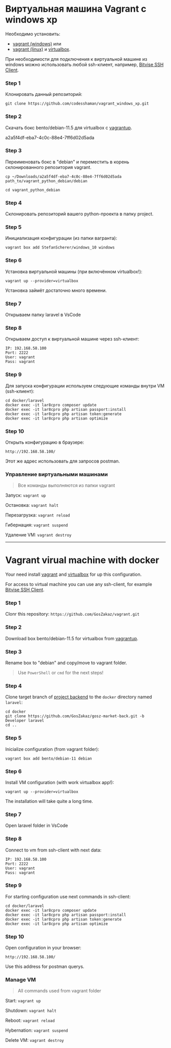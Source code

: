 # Виртуальная машина Vagrant c windows xp

Необходимо установить:
- [vagrant (windows)](https://cloud.mail.ru/public/Vvjh/TyWnCn8h9 "vagrant") 
или
- [vagrant (linux)](https://github.com/hashicorp/vagrant-installers/releases/tag/v2.3.4.dev%2Bmain "vagrant") 
и [virtualbox](https://www.virtualbox.org/ "virtualbox").

При необходимости для подключения к виртуальной машине из windows можно использовать любой ssh-клиент, например, [Bitvise SSH Client](https://www.bitvise.com/ssh-client-download "Bitvise").

### Step 1

Клонировать данный репозиторий:

``git clone https://github.com/codesshaman/vagrant_windows_xp.git``

### Step 2

Скачать бокс bento/debian-11.5 для virtualbox с [vagrantup](https://app.vagrantup.com/voidead/boxes/win-xp-sp1 "vagrantup").

a2a5f4df-eba7-4c0c-88e4-7ff6d02d5ada

### Step 3

Переименовать бокс в "debian" и переместить в корень склонированного репозитория vagrant.

``cp ~/Downloads/a2a5f4df-eba7-4c0c-88e4-7ff6d02d5ada path_to/vagrant_python_debian/debian``

``cd vagrant_python_debian``

### Step 4

Склонировать репозиторий вашего python-проекта в папку project.

### Step 5

Инициализация конфигурации (из папки вагранта):

``vagrant box add StefanScherer/windows_10 windows``

### Step 6

Установка виртуальной машины (при включённом virtualbox!):

``vagrant up --provider=virtualbox``

Установка займёт достаточно много времени.

### Step 7

Открываем папку laravel в VsCode

### Step 8

Открываем доступ к виртуальной машине через ssh-клиент:

```
IP: 192.168.58.100
Port: 2222
User: vagrant
Pass: vagrant
```

### Step 9

Для запуска конфигурации используем следующие команды внутри VM (ssh-клиент):

```
cd docker/laravel
docker exec -it lar8cpro composer update
docker exec -it lar8cpro php artisan passport:install
docker exec -it lar8cpro php artisan token:generate
docker exec -it lar8cpro php artisan optimize
```

### Step 10

Открыть конфигурацию в браузере:

``http://192.168.58.100/``

Этот же адрес использовать для запросов postman.

### Управление виртуальными машинами

> Все команды выполняются из папки vagrant

Запуск: ``vagrant up``

Остановка: ``vagrant halt``

Перезагрузка: ``vagrant reload``

Гибернация: ``vagrant suspend``

Удаление VM: ``vagrant destroy``

***

# Vagrant virual machine with docker

Your need install [vagrant](https://cloud.mail.ru/public/Vvjh/TyWnCn8h9 "vagrant") and [virtualbox](https://www.virtualbox.org/ "virtualbox") for up this configuration.

For access to virtual machine you can use any ssh-client, for example [Bitvise SSH Client](https://www.bitvise.com/ssh-client-download "Bitvise").

### Step 1

Clonr this repository: ``https://github.com/GosZakaz/vagrant.git``

### Step 2

Download box bento/debian-11.5 for virtualbox from [vagrantup](https://app.vagrantup.com/bento/boxes/debian-11.5 "vagrantup").

### Step 3

Rename box to "debian" and copy/move to vagrant folder.

> Use ``PowerShell`` or ``cmd`` for the next steps!

### Step 4

Clone target branch of [project backend](https://github.com/GosZakaz/gosz-market-back "back") to the ``docker`` directory named ``laravel``:

```
cd docker
git clone https://github.com/GosZakaz/gosz-market-back.git -b Developer laravel
cd ..
```

### Step 5

Inicialize configuration (from vagrant folder):

``vagrant box add bento/debian-11 debian``

### Step 6

Install VM configuration (with work virtualbox app!):

``vagrant up --provider=virtualbox``

The installation will take quite a long time.

### Step 7

Open laravel folder in VsCode

### Step 8

Connect to vm from ssh-client with next data:

```
IP: 192.168.58.100
Port: 2222
User: vagrant
Pass: vagrant
```

### Step 9

For starting configuration use next commands in ssh-client:

```
cd docker/laravel
docker exec -it lar8cpro composer update
docker exec -it lar8cpro php artisan passport:install
docker exec -it lar8cpro php artisan token:generate
docker exec -it lar8cpro php artisan optimize
```

### Step 10

Open configuration in your browser:

``http://192.168.58.100/``

Use this address for postman querys.

### Manage VM

> All commands used from vagrant folder

Start: ``vagrant up``

Shutdown: ``vagrant halt``

Reboot: ``vagrant reload``

Hybernation: ``vagrant suspend``

Delete VM: ``vagrant destroy``

